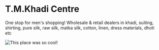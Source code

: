 # T.M.Khadi Centre

One stop for men's shopping! Wholesale & retail dealers in khadi, suiting, shirting, pure silk, raw silk, matka silk, cotton, linen, dress materials, dhoti etc

![This place was so cool!](https://github.com/t-m-khadi-center/Shop/blob/master/gandhi-on-charkha.jpg)
